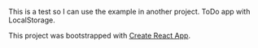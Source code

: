 This is a test so I can use the example in another project.
ToDo app with LocalStorage. 

This project was bootstrapped with [Create React App](https://github.com/facebook/create-react-app).
